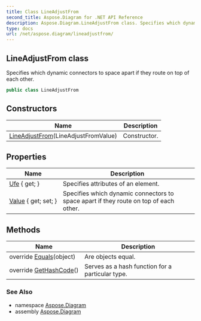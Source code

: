 ```yaml
---
title: Class LineAdjustFrom
second_title: Aspose.Diagram for .NET API Reference
description: Aspose.Diagram.LineAdjustFrom class. Specifies which dynamic connectors to space apart if they route on top of each other
type: docs
url: /net/aspose.diagram/lineadjustfrom/
---
```

## LineAdjustFrom class

Specifies which dynamic connectors to space apart if they route on top of each other.

```csharp
public class LineAdjustFrom
```

## Constructors

| Name | Description |
| --- | --- |
| [LineAdjustFrom](lineadjustfrom/)(LineAdjustFromValue) | Constructor. |

## Properties

| Name | Description |
| --- | --- |
| [Ufe](../../aspose.diagram/lineadjustfrom/ufe/) { get; } | Specifies attributes of an element. |
| [Value](../../aspose.diagram/lineadjustfrom/value/) { get; set; } | Specifies which dynamic connectors to space apart if they route on top of each other. |

## Methods

| Name | Description |
| --- | --- |
| override [Equals](../../aspose.diagram/lineadjustfrom/equals/)(object) | Are objects equal. |
| override [GetHashCode](../../aspose.diagram/lineadjustfrom/gethashcode/)() | Serves as a hash function for a particular type. |

### See Also

* namespace [Aspose.Diagram](../../aspose.diagram/)
* assembly [Aspose.Diagram](../../)


